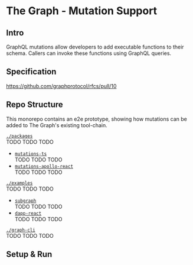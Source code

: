 # **The Graph - Mutation Support**
## Intro
GraphQL mutations allow developers to add executable functions to their schema. Callers can invoke these functions using GraphQL queries.

## Specification
https://github.com/graphprotocol/rfcs/pull/10

## Repo Structure
This monorepo contains an e2e prototype, showing how mutations can be added to The Graph's existing tool-chain.

[`./packages`](./packages)  
TODO TODO TODO  
  * [`mutations-ts`](./packages/mutations-ts)  
  TODO TODO TODO  
  * [`mutations-apollo-react`](./packages/mutations-apollo-react)  
  TODO TODO TODO  

[`./examples`](./examples)  
TODO TODO TODO  
  * [`subgraph`](./examples/subgraph)  
  TODO TODO TODO  
  * [`dapp-react`](./examples/dapp-react)  
  TODO TODO TODO  

[`./graph-cli`](./graph-cli)  
TODO TODO TODO  

## Setup & Run
